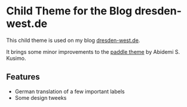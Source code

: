 # Child Theme for the Blog dresden-west.de

This child theme is used on my blog [dresden-west.de](https://www-dresden-west.de).

It brings some minor improvements to the [paddle theme](https://github.com/kusimo/paddle/) by Abidemi S. Kusimo.

## Features

* German translation of a few important labels
* Some design tweeks